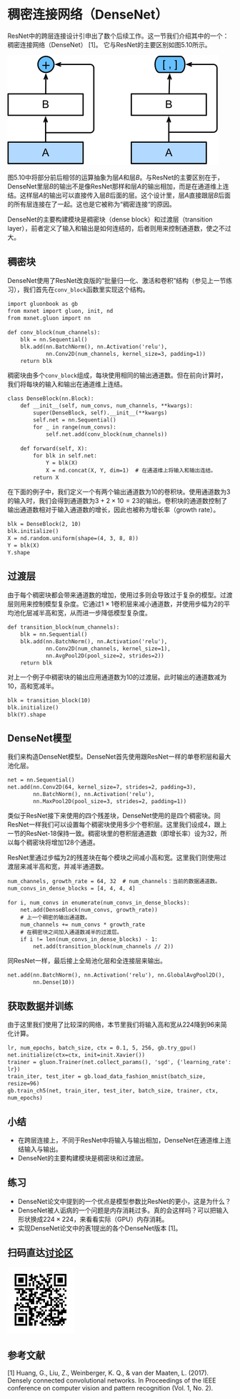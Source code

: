 # 稠密连接网络（DenseNet）

ResNet中的跨层连接设计引申出了数个后续工作。这一节我们介绍其中的一个：稠密连接网络（DenseNet） [1]。 它与ResNet的主要区别如图5.10所示。

![ResNet（左）与DenseNet（右）在跨层连接上的主要区别：使用相加和使用连结。](../img/densenet.svg)

图5.10中将部分前后相邻的运算抽象为层$A$和层$B$。与ResNet的主要区别在于，DenseNet里层$B$的输出不是像ResNet那样和层$A$的输出相加，而是在通道维上连结。这样层$A$的输出可以直接传入层$B$后面的层。这个设计里，层$A$直接跟层$B$后面的所有层连接在了一起。这也是它被称为“稠密连接“的原因。

DenseNet的主要构建模块是稠密块（dense block）和过渡层（transition layer），前者定义了输入和输出是如何连结的，后者则用来控制通道数，使之不过大。


## 稠密块

DenseNet使用了ResNet改良版的“批量归一化、激活和卷积”结构（参见上一节练习），我们首先在`conv_block`函数里实现这个结构。

```{.python .input  n=1}
import gluonbook as gb
from mxnet import gluon, init, nd
from mxnet.gluon import nn

def conv_block(num_channels):
    blk = nn.Sequential()
    blk.add(nn.BatchNorm(), nn.Activation('relu'),
            nn.Conv2D(num_channels, kernel_size=3, padding=1))
    return blk
```

稠密块由多个`conv_block`组成，每块使用相同的输出通道数。但在前向计算时，我们将每块的输入和输出在通道维上连结。

```{.python .input  n=2}
class DenseBlock(nn.Block):
    def __init__(self, num_convs, num_channels, **kwargs):
        super(DenseBlock, self).__init__(**kwargs)
        self.net = nn.Sequential()
        for _ in range(num_convs):
            self.net.add(conv_block(num_channels))

    def forward(self, X):
        for blk in self.net:
            Y = blk(X)
            X = nd.concat(X, Y, dim=1)  # 在通道维上将输入和输出连结。
        return X
```

在下面的例子中，我们定义一个有两个输出通道数为10的卷积块。使用通道数为3的输入时，我们会得到通道数为$3+2\times 10=23$的输出。卷积块的通道数控制了输出通道数相对于输入通道数的增长，因此也被称为增长率（growth rate）。

```{.python .input  n=8}
blk = DenseBlock(2, 10)
blk.initialize()
X = nd.random.uniform(shape=(4, 3, 8, 8))
Y = blk(X)
Y.shape
```

## 过渡层

由于每个稠密块都会带来通道数的增加，使用过多则会导致过于复杂的模型。过渡层则用来控制模型复杂度。它通过$1\times1$卷积层来减小通道数，并使用步幅为2的平均池化层减半高和宽，从而进一步降低模型复杂度。

```{.python .input  n=3}
def transition_block(num_channels):
    blk = nn.Sequential()
    blk.add(nn.BatchNorm(), nn.Activation('relu'),
            nn.Conv2D(num_channels, kernel_size=1),
            nn.AvgPool2D(pool_size=2, strides=2))
    return blk
```

对上一个例子中稠密块的输出应用通道数为10的过渡层。此时输出的通道数减为10，高和宽减半。

```{.python .input}
blk = transition_block(10)
blk.initialize()
blk(Y).shape
```

## DenseNet模型

我们来构造DenseNet模型。DenseNet首先使用跟ResNet一样的单卷积层和最大池化层。

```{.python .input}
net = nn.Sequential()
net.add(nn.Conv2D(64, kernel_size=7, strides=2, padding=3),
        nn.BatchNorm(), nn.Activation('relu'),
        nn.MaxPool2D(pool_size=3, strides=2, padding=1))
```

类似于ResNet接下来使用的四个残差块，DenseNet使用的是四个稠密块。同ResNet一样我们可以设置每个稠密块使用多少个卷积层。这里我们设成4，跟上一节的ResNet-18保持一致。稠密块里的卷积层通道数（即增长率）设为32，所以每个稠密块将增加128个通道。

ResNet里通过步幅为2的残差块在每个模块之间减小高和宽。这里我们则使用过渡层来减半高和宽，并减半通道数。

```{.python .input  n=5}
num_channels, growth_rate = 64, 32  # num_channels：当前的数据通道数。
num_convs_in_dense_blocks = [4, 4, 4, 4]

for i, num_convs in enumerate(num_convs_in_dense_blocks):
    net.add(DenseBlock(num_convs, growth_rate))
    # 上一个稠密的输出通道数。
    num_channels += num_convs * growth_rate
    # 在稠密块之间加入通道数减半的过渡层。
    if i != len(num_convs_in_dense_blocks) - 1:
        net.add(transition_block(num_channels // 2))
```

同ResNet一样，最后接上全局池化层和全连接层来输出。

```{.python .input}
net.add(nn.BatchNorm(), nn.Activation('relu'), nn.GlobalAvgPool2D(),
        nn.Dense(10))
```

## 获取数据并训练

由于这里我们使用了比较深的网络，本节里我们将输入高和宽从224降到96来简化计算。

```{.python .input}
lr, num_epochs, batch_size, ctx = 0.1, 5, 256, gb.try_gpu()
net.initialize(ctx=ctx, init=init.Xavier())
trainer = gluon.Trainer(net.collect_params(), 'sgd', {'learning_rate': lr})
train_iter, test_iter = gb.load_data_fashion_mnist(batch_size, resize=96)
gb.train_ch5(net, train_iter, test_iter, batch_size, trainer, ctx, num_epochs)
```

## 小结

* 在跨层连接上，不同于ResNet中将输入与输出相加，DenseNet在通道维上连结输入与输出。
* DenseNet的主要构建模块是稠密块和过渡层。

## 练习

* DenseNet论文中提到的一个优点是模型参数比ResNet的更小，这是为什么？
* DenseNet被人诟病的一个问题是内存消耗过多。真的会这样吗？可以把输入形状换成$224\times 224$，来看看实际（GPU）内存消耗。
* 实现DenseNet论文中的表1提出的各个DenseNet版本 [1]。

## 扫码直达[讨论区](https://discuss.gluon.ai/t/topic/1664)

![](../img/qr_densenet.svg)

## 参考文献

[1] Huang, G., Liu, Z., Weinberger, K. Q., & van der Maaten, L. (2017). Densely connected convolutional networks. In Proceedings of the IEEE conference on computer vision and pattern recognition (Vol. 1, No. 2).
